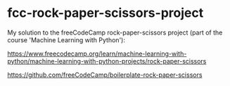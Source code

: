 # fcc-rock-paper-scissors-project
My solution to the freeCodeCamp rock-paper-scissors project (part of the course 'Machine Learning with Python'):

https://www.freecodecamp.org/learn/machine-learning-with-python/machine-learning-with-python-projects/rock-paper-scissors

https://github.com/freeCodeCamp/boilerplate-rock-paper-scissors
